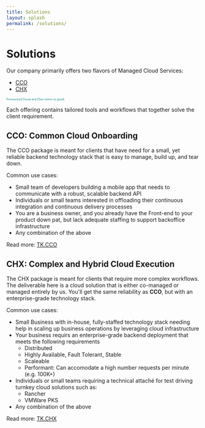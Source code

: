 ```yaml
---
title: Solutions
layout: splash
permalink: /solutions/
---
```


# Solutions

Our company primarily offers two flavors of Managed Cloud Services: 

- [CCO](#tkcco)
- [CHX](#tkchx)

<span style="font-size:.5em;color:teal">Pronounced *Cocoa* and *Chex* (mmm so good)</span>

Each offering contains tailored tools and workflows that together solve the client requirement.

## CCO: Common Cloud Onboarding 

<a id="tkcco"></a>

The CCO package is meant for clients that have need for a small, yet reliable backend technology stack that is easy to manage, build up, and tear down.

Common use cases:

* Small team of developers building a mobile app that needs to communicate with a robust, scalable backend API 
* Individuals or small teams interested in offloading their continuous integration and continuous delivery processes 
* You are a business owner, and you already have the Front-end to your product down pat, but lack adequate staffing to support backoffice infrastructure
* Any combination of the above

Read more: [TK.CCO](/solutions/tkcco)

## CHX: Complex and Hybrid Cloud Execution 

<a id="tkchx"></a>

The CHX package is meant for clients that require more complex workflows. The deliverable here is a cloud solution that is either co-managed or managed entirely by us. You'll get the same reliability as **CCO**, but with an enterprise-grade technology stack.

Common use cases:

* Small Business with in-house, fully-staffed technology stack needing help in scaling up business operations by leveraging cloud infrastructure
* Your business requirs an enterprise-grade backend deployment that meets the following requirements
	- Distributed
	- Highly Available, Fault Tolerant, Stable
	- Scaleable 
	- Performant: Can accomodate a high number requests per minute (e.g. 100K+)
* Individuals or small teams requiring a technical attaché for test driving turnkey cloud solutions such as:
	- Rancher
	- VMWare PKS
* Any combination of the above

Read more: [TK.CHX](/solutions/tkchx)